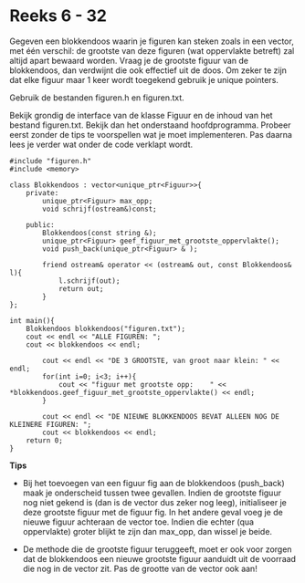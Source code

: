 # Reeks 6 - 32
Gegeven een blokkendoos waarin je figuren kan steken zoals in een vector, met één verschil: de grootste van 
deze figuren (wat oppervlakte betreft) zal altijd apart bewaard worden. Vraag je de grootste figuur van de blokkendoos, 
dan verdwijnt die ook effectief uit de doos. Om zeker te zijn dat elke figuur maar 1 keer wordt toegekend gebruik je 
unique pointers.

Gebruik de bestanden figuren.h en figuren.txt.

Bekijk grondig de interface van de klasse Figuur en de inhoud van het bestand figuren.txt. Bekijk dan het onderstaand 
hoofdprogramma. Probeer eerst zonder de tips te voorspellen wat je moet implementeren. Pas daarna lees je verder wat 
onder de code verklapt wordt.

    #include "figuren.h"
    #include <memory>

    class Blokkendoos : vector<unique_ptr<Figuur>>{
        private:
            unique_ptr<Figuur> max_opp;
            void schrijf(ostream&)const;

        public:
            Blokkendoos(const string &);
            unique_ptr<Figuur> geef_figuur_met_grootste_oppervlakte();    
            void push_back(unique_ptr<Figuur> & );

            friend ostream& operator << (ostream& out, const Blokkendoos& l){
                l.schrijf(out);
                return out;    
            }    
    };

    int main(){
        Blokkendoos blokkendoos("figuren.txt");
        cout << endl << "ALLE FIGUREN: ";
        cout << blokkendoos << endl;

            cout << endl << "DE 3 GROOTSTE, van groot naar klein: " << endl;
            for(int i=0; i<3; i++){
                cout << "figuur met grootste opp:    " << *blokkendoos.geef_figuur_met_grootste_oppervlakte() << endl;
            }

            cout << endl << "DE NIEUWE BLOKKENDOOS BEVAT ALLEEN NOG DE KLEINERE FIGUREN: ";
            cout << blokkendoos << endl;    
        return 0;    
    }

**Tips**

- Bij het toevoegen van een figuur fig aan de blokkendoos (push_back) maak je onderscheid tussen twee gevallen. Indien de 
grootste figuur nog niet gekend is (dan is de vector dus zeker nog leeg), initialiseer je deze grootste figuur met de 
figuur fig. In het andere geval voeg je de nieuwe figuur achteraan de vector toe. Indien die echter (qua oppervlakte) 
groter blijkt te zijn dan max_opp, dan wissel je beide. 
  
- De methode die de grootste figuur teruggeeft, moet er ook voor zorgen dat de blokkendoos een nieuwe grootste figuur 
  aanduidt uit de voorraad die nog in de vector zit. Pas de grootte van de vector ook aan!
